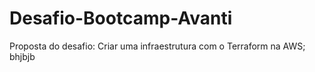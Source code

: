 # Desafio-Bootcamp-Avanti
Proposta do desafio:
	Criar uma infraestrutura com o Terraform na AWS;
	bhjbjb
